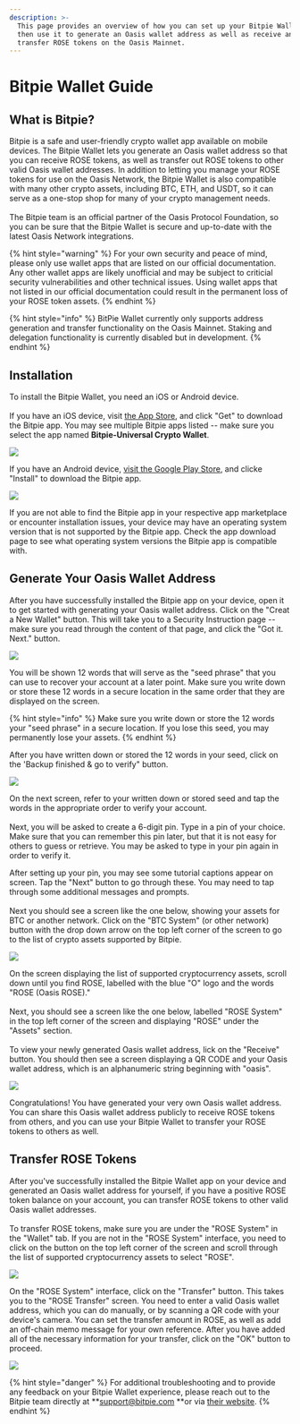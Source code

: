 ```yaml
---
description: >-
  This page provides an overview of how you can set up your Bitpie Wallet and
  then use it to generate an Oasis wallet address as well as receive and
  transfer ROSE tokens on the Oasis Mainnet.
---
```


# Bitpie Wallet Guide

## What is Bitpie?

Bitpie is a safe and user-friendly crypto wallet app available on mobile devices. The Bitpie Wallet lets you generate an Oasis wallet address so that you can receive ROSE tokens, as well as transfer out ROSE tokens to other valid Oasis wallet addresses. In addition to letting you manage your ROSE tokens for use on the Oasis Network, the Bitpie Wallet is also compatible with many other crypto assets, including BTC, ETH, and USDT, so it can serve as a one-stop shop for many of your crypto management needs. \
\
The Bitpie team is an official partner of the Oasis Protocol Foundation, so you can be sure that the Bitpie Wallet is secure and up-to-date with the latest Oasis Network integrations.&#x20;

{% hint style="warning" %}
For your own security and peace of mind, please only use wallet apps that are listed on our official documentation. Any other wallet apps are likely unofficial and may be subject to criticial security vulnerabilities and other technical issues. Using wallet apps that not listed in our official documentation could result in the permanent loss of your ROSE token assets.&#x20;
{% endhint %}

{% hint style="info" %}
BitPie Wallet currently only supports address generation and transfer functionality on the Oasis Mainnet. Staking and delegation functionality is currently disabled but in development.&#x20;
{% endhint %}

## Installation

To install the Bitpie Wallet, you need an iOS or Android device. \
\
If you have an iOS device, visit [the App Store](https://apps.apple.com/us/app/bitpie-universal-crypto-wallet/id1481314229), and click "Get" to download the Bitpie app. You may see multiple Bitpie apps listed -- make sure you select the app named **Bitpie-Universal Crypto Wallet**.&#x20;

![](../../../../.gitbook/assets/gqkch2l.png)

If you have an Android device, [visit the Google Play Store](https://play.google.com/store/apps/details?id=com.bitpie), and clicke "Install" to download the Bitpie app.

![](../../../../.gitbook/assets/screenshot\_20201119-135919.png)

If you are not able to find the Bitpie app in your respective app marketplace or encounter installation issues, your device may have an operating system version that is not supported by the Bitpie app. Check the app download page to see what operating system versions the Bitpie app is compatible with.&#x20;

## Generate Your Oasis Wallet Address

After you have successfully installed the Bitpie app on your device, open it to get started with generating your Oasis wallet address. Click on the "Creat a New Wallet" button. This will take you to a Security Instruction page -- make sure you read through the content of that page, and click the "Got it. Next." button.

![](../../../../.gitbook/assets/screen-shot-2020-11-19-at-11.12.02-am.png)

You will be shown 12 words that will serve as the "seed phrase" that you can use to recover your account at a later point. Make sure you write down or store these 12 words in a secure location in the same order that they are displayed on the screen.&#x20;

{% hint style="info" %}
Make sure you write down or store the 12 words your "seed phrase" in a secure location. If you lose this seed, you may permanently lose your assets.&#x20;
{% endhint %}

After you have written down or stored the 12 words in your seed, click on the 'Backup finished & go to verify" button.&#x20;

![](../../../../.gitbook/assets/screen-shot-2020-11-19-at-12.02.26-pm.png)

On the next screen, refer to your written down or stored seed and tap the words in the appropriate order to verify your account. \
\
Next, you will be asked to create a 6-digit pin. Type in a pin of your choice. Make sure that you can remember this pin later, but that it is not easy for others to guess or retrieve. You may be asked to type in your pin again in order to verify it.&#x20;

After setting up your pin, you may see some tutorial captions appear on screen. Tap the "Next" button to go through these. You may need to tap through some additional messages and prompts.\
\
Next you should see a screen like the one below, showing your assets for BTC or another network. Click on the "BTC System" (or other network) button with the drop down arrow on the top left corner of the screen to go to the list of crypto assets supported by Bitpie.&#x20;

![](../../../../.gitbook/assets/screen-shot-2020-11-19-at-11.15.52-am.png)

On the screen displaying the list of supported cryptocurrency assets, scroll down until you find ROSE, labelled with the blue "O" logo and the words "ROSE (Oasis ROSE)." \
\
Next, you should see a screen like the one below, labelled "ROSE System" in the top left corner of the screen and displaying "ROSE" under the "Assets" section. \
\
To view your newly generated Oasis wallet address, lick on the "Receive" button. You should then see a screen displaying a QR CODE and your Oasis wallet address, which is an alphanumeric string beginning with "oasis".&#x20;

![](../../../../.gitbook/assets/screen-shot-2020-11-19-at-11.18.22-am.png)

Congratulations! You have generated your very own Oasis wallet address. You can share this Oasis wallet address publicly to receive ROSE tokens from others, and you can use your Bitpie Wallet to transfer your ROSE tokens to others as well.&#x20;

## Transfer ROSE Tokens

After you've successfully installed the Bitpie Wallet app on your device and generated an Oasis wallet address for yourself, if you have a positive ROSE token balance on your account, you can transfer ROSE tokens to other valid Oasis wallet addresses. \
\
To transfer ROSE tokens, make sure you are under the "ROSE System" in the "Wallet" tab. If you are not in the "ROSE System" interface, you need to click on the button on the top left corner of the screen and scroll through the list of supported cryptocurrency assets to select "ROSE".

![](../../../../.gitbook/assets/screen-shot-2020-11-19-at-1.07.10-pm.png)

On the "ROSE System" interface, click on the "Transfer" button. This takes you to the "ROSE Transfer" screen. You need to enter a valid Oasis wallet address, which you can do manually, or by scanning a QR code with your device's camera. You can set the transfer amount in ROSE, as well as add an off-chain memo message for your own reference. After you have added all of the necessary information for your transfer, click on the "OK" button to proceed.

![](../../../../.gitbook/assets/screen-shot-2020-11-19-at-1.06.58-pm.png)

{% hint style="danger" %}
For additional troubleshooting and to provide any feedback on your Bitpie Wallet experience, please reach out to the Bitpie team directly at **support@bitpie.com **or via [their website](https://www.bitpiehk.com).
{% endhint %}

